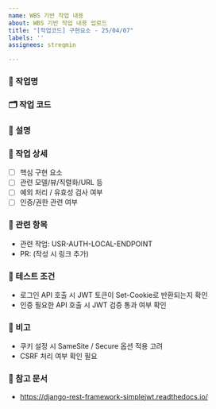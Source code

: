 ```yaml
---
name: WBS 기반 작업 내용
about: WBS 기반 작업 내용 업로드
title: "[작업코드] 구현요소 - 25/04/07"
labels: ''
assignees: streqmin

---
```


### 🧩 작업명
<!-- 구현할 기능의 간단한 이름 (ex. "JWT 인증 적용") -->

### 🗂️ 작업 코드
<!-- 예: USR-AUTH-LOCAL-JWT -->

### 📝 설명
<!-- 해당 작업이 무엇을 구현하는지 명확하게 작성해주세요. 필요시 참고할 기능 코드나 상위 작업명을 같이 적어도 좋습니다. -->

### 🔧 작업 상세
- [ ] 핵심 구현 요소
- [ ] 관련 모델/뷰/직렬화/URL 등
- [ ] 예외 처리 / 유효성 검사 여부
- [ ] 인증/권한 관련 여부

### 🔗 관련 항목
- 관련 작업: USR-AUTH-LOCAL-ENDPOINT
- PR: (작성 시 링크 추가)

### 🧪 테스트 조건
- 로그인 API 호출 시 JWT 토큰이 Set-Cookie로 반환되는지 확인
- 인증 필요한 API 호출 시 JWT 검증 통과 여부 확인

### 🧠 비고
- 쿠키 설정 시 SameSite / Secure 옵션 적용 고려
- CSRF 처리 여부 확인 필요

### 📎 참고 문서
- https://django-rest-framework-simplejwt.readthedocs.io/
